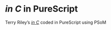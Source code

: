 # _in C_ in PureScript

Terry Riley’s [_in C_](https://www.wikiwand.com/en/In_C) coded in PureScript using PSoM
